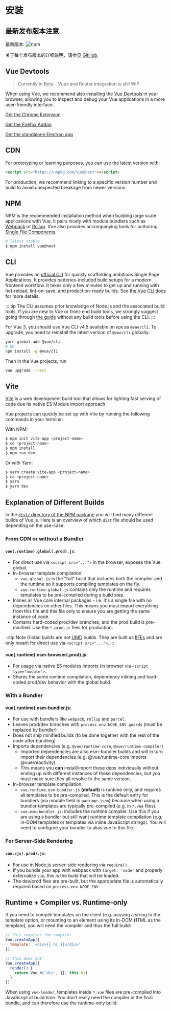 # 安装

## 最新发布版本注意

最新版本: ![npm](https://img.shields.io/npm/v/vue/next.svg)

关于每个发布版本的详细说明，请参见 [GitHub](https://github.com/vuejs/vue-next/blob/master/CHANGELOG.md).

## Vue Devtools

> Currently in Beta - Vuex and Router integration is still WIP

When using Vue, we recommend also installing the [Vue Devtools](https://github.com/vuejs/vue-devtools#vue-devtools) in your browser, allowing you to inspect and debug your Vue applications in a more user-friendly interface.

[Get the Chrome Extension](https://chrome.google.com/webstore/detail/vuejs-devtools/ljjemllljcmogpfapbkkighbhhppjdbg)

[Get the Firefox Addon](https://addons.mozilla.org/en-US/firefox/addon/vue-js-devtools/)

[Get the standalone Electron app](https://github.com/vuejs/vue-devtools/blob/dev/packages/shell-electron/README.md)

## CDN

For prototyping or learning purposes, you can use the latest version with:

```html
<script src="https://unpkg.com/vue@next"></script>
```

For production, we recommend linking to a specific version number and build to avoid unexpected breakage from newer versions.

## NPM

NPM is the recommended installation method when building large scale applications with Vue. It pairs nicely with module bundlers such as [Webpack](https://webpack.js.org/) or [Rollup](https://rollupjs.org/). Vue also provides accompanying tools for authoring [Single File Components](../guide/single-file-component.html).

```bash
# latest stable
$ npm install vue@next
```

## CLI

Vue provides an [official CLI](https://github.com/vuejs/vue-cli) for quickly scaffolding ambitious Single Page Applications. It provides batteries-included build setups for a modern frontend workflow. It takes only a few minutes to get up and running with hot-reload, lint-on-save, and production-ready builds. See [the Vue CLI docs](https://cli.vuejs.org) for more details.

::: tip
The CLI assumes prior knowledge of Node.js and the associated build tools. If you are new to Vue or front-end build tools, we strongly suggest going through <a href="./">the guide</a> without any build tools before using the CLI.
:::

For Vue 3, you should use Vue CLI v4.5 available on `npm` as `@vue/cli`. To upgrade, you need to reinstall the latest version of `@vue/cli` globally:

```bash
yarn global add @vue/cli
# OR
npm install -g @vue/cli
```

Then in the Vue projects, run

```bash
vue upgrade --next
```

## Vite

[Vite](https://github.com/vitejs/vite) is a web development build tool that allows for lighting fast serving of code due its native ES Module import approach.

Vue projects can quickly be set up with Vite by running the following commands in your terminal.

With NPM:

```bash
$ npm init vite-app <project-name>
$ cd <project-name>
$ npm install
$ npm run dev
```

Or with Yarn:

```bash
$ yarn create vite-app <project-name>
$ cd <project-name>
$ yarn
$ yarn dev
```

## Explanation of Different Builds

In the [`dist/` directory of the NPM package](https://cdn.jsdelivr.net/npm/vue@3.0.0-rc.1/dist/) you will find many different builds of Vue.js. Here is an overview of which `dist` file should be used depending on the use-case.

### From CDN or without a Bundler

#### `vue(.runtime).global(.prod).js`:

- For direct use via `<script src="...">` in the browser, exposes the Vue global.
- In-browser template compilation:
  - `vue.global.js` is the "full" build that includes both the compiler and the runtime so it supports compiling templates on the fly.
  - `vue.runtime.global.js` contains only the runtime and requires templates to be pre-compiled during a build step.
- Inlines all Vue core internal packages - i.e. it's a single file with no dependencies on other files. This means you must import everything from this file and this file only to ensure you are getting the same instance of code.
- Contains hard-coded prod/dev branches, and the prod build is pre-minified. Use the `*.prod.js` files for production.

:::tip Note
Global builds are not [UMD](https://github.com/umdjs/umd) builds. They are built as [IIFEs](https://developer.mozilla.org/en-US/docs/Glossary/IIFE) and are only meant for direct use via `<script src="...">`.
:::

#### vue(.runtime).esm-browser(.prod).js:

- For usage via native ES modules imports (in browser via `<script type="module">`.
- Shares the same runtime compilation, dependency inlining and hard-coded prod/dev behavior with the global build.

### With a Bundler

#### vue(.runtime).esm-bundler.js:

- For use with bundlers like `webpack`, `rollup` and `parcel`.
- Leaves prod/dev branches with `process.env.NODE_ENV guards` (must be replaced by bundler)
- Does not ship minified builds (to be done together with the rest of the code after bundling)
- Imports dependencies (e.g. `@vue/runtime-core`, `@vue/runtime-compiler`)
  - Imported dependencies are also esm-bundler builds and will in turn import their dependencies (e.g. @vue/runtime-core imports @vue/reactivity)
  - This means you **can** install/import these deps individually without ending up with different instances of these dependencies, but you must make sure they all resolve to the same version.
- In-browser template compilation:
  - `vue.runtime.esm-bundler.js` **(default)** is runtime only, and requires all templates to be pre-compiled. This is the default entry for bundlers (via module field in `package.json`) because when using a bundler templates are typically pre-compiled (e.g. in `*.vue` files).
  - `vue.esm-bundler.js`: includes the runtime compiler. Use this if you are using a bundler but still want runtime template compilation (e.g. in-DOM templates or templates via inline JavaScript strings). You will need to configure your bundler to alias vue to this file.

### For Server-Side Rendering

#### `vue.cjs(.prod).js`:

- For use in Node.js server-side rendering via `require()`.
- If you bundle your app with webpack with `target: 'node'` and properly externalize `vue`, this is the build that will be loaded.
- The dev/prod files are pre-built, but the appropriate file is automatically required based on `process.env.NODE_ENV`.

## Runtime + Compiler vs. Runtime-only

If you need to compile templates on the client (e.g. passing a string to the template option, or mounting to an element using its in-DOM HTML as the template), you will need the compiler and thus the full build:

```js
// this requires the compiler
Vue.createApp({
  template: '<div>{{ hi }}</div>'
})

// this does not
Vue.createApp({
  render() {
    return Vue.h('div', {}, this.hi)
  }
})
```

When using `vue-loader`, templates inside `*.vue` files are pre-compiled into JavaScript at build time. You don’t really need the compiler in the final bundle, and can therefore use the runtime-only build.
